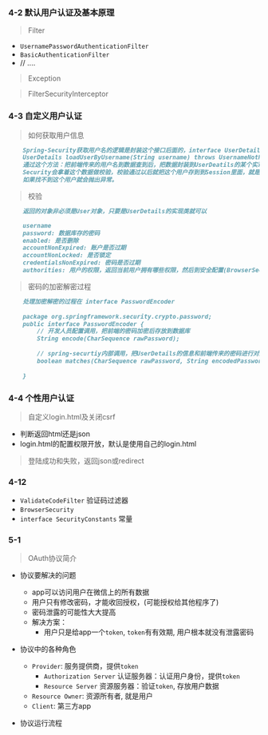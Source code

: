 

### 4-2 默认用户认证及基本原理

> Filter

- `UsernamePasswordAuthenticationFilter`
- `BasicAuthenticationFilter`
- // ....

> Exception


> FilterSecurityInterceptor

### 4-3 自定义用户认证

> 如何获取用户信息

```markdown
    Spring-Security获取用户名的逻辑是封装这个接口后面的，interface UserDetailsService, 里面只有一个方法
    UserDetails loadUserByUsername(String username) throws UsernameNotFoundException
    通过这个方法：把前端传来的用户名到数据查到后，把数据封装到UserDeatils的某个实现类，并且返回。
    Security会拿着这个数据做校验，校验通过以后就把这个用户存到到Session里面，就是登陆成功了。
    如果找不到这个用户就会抛出异常。
```

> 校验

```markdown
    返回的对象非必须是User对象，只要是UserDetails的实现类就可以

    username
    password: 数据库存的密码
    enabled: 是否删除
    accountNonExpired: 账户是否过期
    accountNonLocked: 是否锁定
    credentialsNonExpired: 密码是否过期
    authorities: 用户的权限，返回当前用户拥有哪些权限，然后到安全配置(BrowserSecurityConfig)里面去验证用户的权限，
```

> 密码的加密解密过程

```markdown
    处理加密解密的过程在 interface PasswordEncoder
    
    package org.springframework.security.crypto.password;
    public interface PasswordEncoder {
        // 开发人员配置调用，把前端的密码加密后存放到数据库
    	String encode(CharSequence rawPassword);
    
        // spring-securtiy内部调用，把UserDetails的信息和前端传来的密码进行对比
    	boolean matches(CharSequence rawPassword, String encodedPassword);
    
    }
```

### 4-4 个性用户认证

> 自定义login.html及关闭csrf

- 判断返回html还是json
- login.html的配置权限开放，默认是使用自己的login.html

> 登陆成功和失败，返回json或redirect





### 4-12
    
- `ValidateCodeFilter` 验证码过滤器
- `BrowserSecurity`    
- `interface SecurityConstants` 常量

### 5-1

> OAuth协议简介
    
- 协议要解决的问题
    - app可以访问用户在微信上的所有数据
    - 用户只有修改密码，才能收回授权，(可能授权给其他程序了)
    - 密码泄露的可能性大大提高
    - 解决方案：
        - 用户只是给app一个`token`, `token`有有效期, 用户根本就没有泄露密码

- 协议中的各种角色
    - `Provider`: 服务提供商，提供`token`
        - `Authorization Server` 认证服务器：认证用户身份，提供`token`
        - `Resource Server` 资源服务器：验证`token`, 存放用户数据
    - `Resource Owner`: 资源所有者, 就是用户
    - `Client`: 第三方app

- 协议运行流程    
     